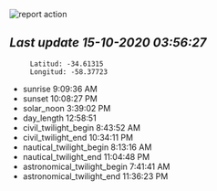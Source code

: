 ![report action](https://github.com/matiasz8/actions-for-reports/workflows/report%20action/badge.svg?branch=develop) 


## *****Last update 15-10-2020 03:56:27*****



		 Latitud: -34.61315
		 Longitud: -58.37723

 - sunrise 	 9:09:36 AM
 - sunset 	 10:08:27 PM
 - solar_noon 	 3:39:02 PM
 - day_length 	 12:58:51
 - civil_twilight_begin 	 8:43:52 AM
 - civil_twilight_end 	 10:34:11 PM
 - nautical_twilight_begin 	 8:13:16 AM
 - nautical_twilight_end 	 11:04:48 PM
 - astronomical_twilight_begin 	 7:41:41 AM
 - astronomical_twilight_end 	 11:36:23 PM
